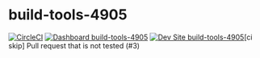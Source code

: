 # build-tools-4905

[![CircleCI](https://circleci.com/gh/pantheon-ci-bot/build-tools-4905.svg?style=shield)](https://circleci.com/gh/pantheon-ci-bot/build-tools-4905)
[![Dashboard build-tools-4905](https://img.shields.io/badge/dashboard-build_tools_4905-yellow.svg)](https://dashboard.pantheon.io/sites/42f41aaa-140b-4fd0-a5aa-f006a17e8223#dev/code)
[![Dev Site build-tools-4905](https://img.shields.io/badge/site-build_tools_4905-blue.svg)](http://dev-build-tools-4905.pantheonsite.io/)[ci skip] Pull request that is not tested (#3)
